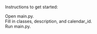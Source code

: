 Instructions to get started:  
  
Open main.py.  
Fill in classes, description, and calendar_id.  
Run main.py.
